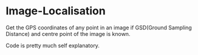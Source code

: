 # Image-Localisation
Get the GPS coordinates of any point in an image if GSD(Ground Sampling Distance) and centre point of the image is known.

Code is pretty much self explanatory.
